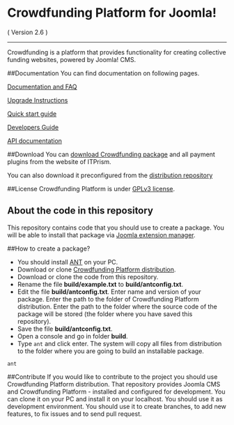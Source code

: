Crowdfunding Platform for Joomla!
==========================
( Version 2.6 )
- - -

Crowdfunding is a platform that provides functionality for creating collective funding websites, powered by Joomla! CMS.

##Documentation
You can find documentation on following pages.

[Documentation and FAQ](http://itprism.com/help/95-crowdfunding-documentation-faq)

[Upgrade Instructions](http://itprism.com/help/95-crowdfunding-documentation-faq#upgrade)

[Quick start guide](http://itprism.com/help/119-crowdfunding-step-by-step)

[Developers Guide](http://itprism.com/help/120-crowdfunding-developers-documentation)

[API documentation](http://cdn.itprism.com/api/crowdfunding/index.html)

##Download
You can [download Crowdfunding package](http://itprism.com/free-joomla-extensions/ecommerce-gamification/crowdfunding-collective-raising-capital) and all payment plugins from the website of ITPrism.

You can also download it preconfigured from the [distribution repository](https://github.com/ITPrism/CrowdfundingDistribution)

##License
Crowdfunding Platform is under [GPLv3 license](http://www.gnu.org/licenses/gpl-3.0.en.html).

## About the code in this repository
This repository contains code that you should use to create a package. You will be able to install that package via [Joomla extension manager](https://docs.joomla.org/Help25:Extensions_Extension_Manager_Install).

##How to create a package?
* You should install [ANT](http://ant.apache.org/) on your PC.
* Download or clone [Crowdfunding Platform distribution](https://github.com/ITPrism/CrowdfundingDistribution).
* Download or clone the code from this repository.
* Rename the file __build/example.txt__ to __build/antconfig.txt__.
* Edit the file __build/antconfig.txt__. Enter name and version of your package. Enter the path to the folder of Crowdfunding Platform distribution. Enter the path to the folder where the source code of the package will be stored (the folder where you have saved this repository).
* Save the file __build/antconfig.txt__.
* Open a console and go in folder __build__.
* Type `ant` and click enter. The system will copy all files from distribution to the folder where you are going to build an installable package.

`ant`

##Contribute
If you would like to contribute to the project you should use Crowdfunding Platform distribution. That repository provides Joomla CMS and Crowdfunding Platform - installed and configured for development.
You can clone it on your PC and install it on your localhost. You should use it as development environment. You should use it to create branches, to add new features, to fix issues and to send pull request.

